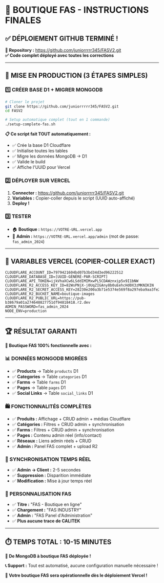 # 🎉 BOUTIQUE FAS - INSTRUCTIONS FINALES

## ✅ DÉPLOIEMENT GITHUB TERMINÉ !

**🔗 Repository :** https://github.com/juniorrrrr345/FASV2.git  
**✅ Code complet déployé avec toutes les corrections**

---

## 🚀 MISE EN PRODUCTION (3 ÉTAPES SIMPLES)

### **1️⃣ CRÉER BASE D1 + MIGRER MONGODB**
```bash
# Cloner le projet
git clone https://github.com/juniorrrrr345/FASV2.git
cd FASV2

# Setup automatique complet (tout en 1 commande)
./setup-complete-fas.sh
```

**📋 Ce script fait TOUT automatiquement :**
- ✅ Crée la base D1 Cloudflare
- ✅ Initialise toutes les tables
- ✅ Migre les données MongoDB → D1
- ✅ Valide le build
- ✅ Affiche l'UUID pour Vercel

### **2️⃣ DÉPLOYER SUR VERCEL**
1. **Connecter :** https://github.com/juniorrrrr345/FASV2.git
2. **Variables :** Copier-coller depuis le script (UUID auto-affiché)
3. **Deploy !**

### **3️⃣ TESTER**
- 🏠 **Boutique :** `https://VOTRE-URL.vercel.app`
- 🔐 **Admin :** `https://VOTRE-URL.vercel.app/admin` (mot de passe: `fas_admin_2024`)

---

## 🔧 VARIABLES VERCEL (COPIER-COLLER EXACT)

```env
CLOUDFLARE_ACCOUNT_ID=7979421604bd07b3bd34d3ed96222512
CLOUDFLARE_DATABASE_ID=[UUID-GÉNÉRÉ-PAR-SCRIPT]
CLOUDFLARE_API_TOKEN=ijkVhaXCw6LSddIMIMxwPL5CDAWznxip5x9I1bNW
CLOUDFLARE_R2_ACCESS_KEY_ID=82WsPNjX-j0UqZIGAny8b0uEehcHd0X3zMKNIKIN
CLOUDFLARE_R2_SECRET_ACCESS_KEY=28230e200a3b71e5374e569f8a297eba9aa3fe2e1097fdf26e5d9e340ded709d
CLOUDFLARE_R2_BUCKET_NAME=boutique-images
CLOUDFLARE_R2_PUBLIC_URL=https://pub-b38679a01a274648827751df94818418.r2.dev
ADMIN_PASSWORD=fas_admin_2024
NODE_ENV=production
```

---

## 🏆 RÉSULTAT GARANTI

**🎊 Boutique FAS 100% fonctionnelle avec :**

### **📊 DONNÉES MONGODB MIGRÉES**
- ✅ **Products** → Table `products` D1
- ✅ **Categories** → Table `categories` D1  
- ✅ **Farms** → Table `farms` D1
- ✅ **Pages** → Table `pages` D1
- ✅ **Social Links** → Table `social_links` D1

### **🛍️ FONCTIONNALITÉS COMPLÈTES**
- ✅ **Produits :** Affichage + CRUD admin + médias Cloudflare
- ✅ **Catégories :** Filtres + CRUD admin + synchronisation
- ✅ **Farms :** Filtres + CRUD admin + synchronisation
- ✅ **Pages :** Contenu admin réel (info/contact)
- ✅ **Réseaux :** Liens admin réels + CRUD
- ✅ **Admin :** Panel FAS complet + upload R2

### **🔄 SYNCHRONISATION TEMPS RÉEL**
- ✅ **Admin → Client :** 2-5 secondes
- ✅ **Suppression :** Disparition immédiate
- ✅ **Modification :** Mise à jour temps réel

### **🎨 PERSONNALISATION FAS**
- ✅ **Titre :** "FAS - Boutique en ligne"
- ✅ **Chargement :** "FAS INDUSTRY"
- ✅ **Admin :** "FAS Panel d'Administration"
- ✅ **Plus aucune trace de CALITEK**

---

## ⏱️ TEMPS TOTAL : 10-15 MINUTES

**🎯 De MongoDB à boutique FAS déployée !**

**📞 Support :** Tout est automatisé, aucune configuration manuelle nécessaire !

**🚀 Votre boutique FAS sera opérationnelle dès le déploiement Vercel !**